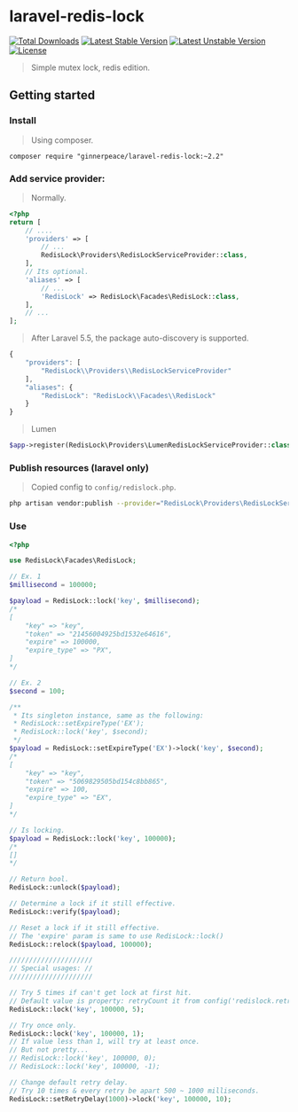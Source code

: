 # laravel-redis-lock

[![Total Downloads](https://poser.pugx.org/ginnerpeace/laravel-redis-lock/downloads.svg)](https://packagist.org/packages/ginnerpeace/laravel-redis-lock)
[![Latest Stable Version](https://poser.pugx.org/ginnerpeace/laravel-redis-lock/v/stable.svg)](https://packagist.org/packages/ginnerpeace/laravel-redis-lock)
[![Latest Unstable Version](https://poser.pugx.org/ginnerpeace/laravel-redis-lock/v/unstable.svg)](https://packagist.org/packages/ginnerpeace/laravel-redis-lock)
[![License](https://poser.pugx.org/ginnerpeace/laravel-redis-lock/license.svg)](https://packagist.org/packages/ginnerpeace/laravel-redis-lock)

> Simple mutex lock, redis edition.

## Getting started

### Install
> Using composer.

```bash"
composer require "ginnerpeace/laravel-redis-lock:~2.2"
```

### Add service provider:
> Normally.

```php
<?php
return [
    // ....
    'providers' => [
        // ...
        RedisLock\Providers\RedisLockServiceProvider::class,
    ],
    // Its optional.
    'aliases' => [
        // ...
        'RedisLock' => RedisLock\Facades\RedisLock::class,
    ],
    // ...
];
```

> After Laravel 5.5, the package auto-discovery is supported.

```javascript
{
    "providers": [
        "RedisLock\\Providers\\RedisLockServiceProvider"
    ],
    "aliases": {
        "RedisLock": "RedisLock\\Facades\\RedisLock"
    }
}
```

> Lumen

```php
$app->register(RedisLock\Providers\LumenRedisLockServiceProvider::class);
```

### Publish resources (laravel only)
> Copied config to `config/redislock.php`.

```bash
php artisan vendor:publish --provider="RedisLock\Providers\RedisLockServiceProvider"
```

### Use
```php
<?php

use RedisLock\Facades\RedisLock;

// Ex. 1
$millisecond = 100000;

$payload = RedisLock::lock('key', $millisecond);
/*
[
    "key" => "key",
    "token" => "21456004925bd1532e64616",
    "expire" => 100000,
    "expire_type" => "PX",
]
*/

// Ex. 2
$second = 100;

/**
 * Its singleton instance, same as the following:
 * RedisLock::setExpireType('EX');
 * RedisLock::lock('key', $second);
 */
$payload = RedisLock::setExpireType('EX')->lock('key', $second);
/*
[
    "key" => "key",
    "token" => "5069829505bd154c8bb865",
    "expire" => 100,
    "expire_type" => "EX",
]
*/

// Is locking.
$payload = RedisLock::lock('key', 100000);
/*
[]
*/

// Return bool.
RedisLock::unlock($payload);

// Determine a lock if it still effective.
RedisLock::verify($payload);

// Reset a lock if it still effective.
// The 'expire' param is same to use RedisLock::lock()
RedisLock::relock($payload, 100000);

/////////////////////
// Special usages: //
/////////////////////

// Try 5 times if can't get lock at first hit.
// Default value is property: retryCount it from config('redislock.retry_count')
RedisLock::lock('key', 100000, 5);

// Try once only.
RedisLock::lock('key', 100000, 1);
// If value less than 1, will try at least once.
// But not pretty...
// RedisLock::lock('key', 100000, 0);
// RedisLock::lock('key', 100000, -1);

// Change default retry delay.
// Try 10 times & every retry be apart 500 ~ 1000 milliseconds.
RedisLock::setRetryDelay(1000)->lock('key', 100000, 10);

```
